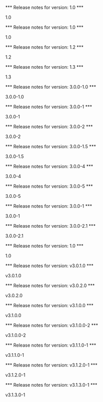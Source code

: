 

*** Release notes for version: 1.0 ***

1.0

*** Release notes for version: 1.0 ***

1.0

*** Release notes for version: 1.2 ***

1.2

*** Release notes for version: 1.3 ***

1.3

*** Release notes for version: 3.0.0-1.0 ***

3.0.0-1.0

*** Release notes for version: 3.0.0-1 ***

3.0.0-1

*** Release notes for version: 3.0.0-2 ***

3.0.0-2

*** Release notes for version: 3.0.0-1.5 ***

3.0.0-1.5

*** Release notes for version: 3.0.0-4 ***

3.0.0-4

*** Release notes for version: 3.0.0-5 ***

3.0.0-5

*** Release notes for version: 3.0.0-1 ***

3.0.0-1

*** Release notes for version: 3.0.0-2.1 ***

3.0.0-2.1

*** Release notes for version: 1.0 ***

1.0

*** Release notes for version: v3.0.1.0 ***

v3.0.1.0

*** Release notes for version: v3.0.2.0 ***

v3.0.2.0

*** Release notes for version: v3.1.0.0 ***

v3.1.0.0

*** Release notes for version: v3.1.0.0-2 ***

v3.1.0.0-2

*** Release notes for version: v3.1.1.0-1 ***

v3.1.1.0-1

*** Release notes for version: v3.1.2.0-1 ***

v3.1.2.0-1

*** Release notes for version: v3.1.3.0-1 ***

v3.1.3.0-1